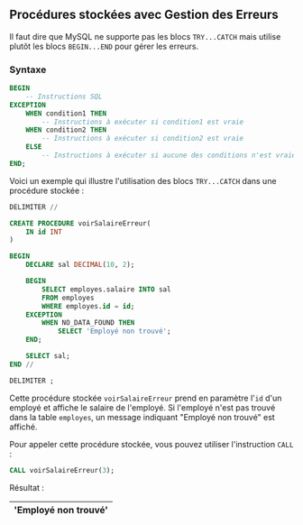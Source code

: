 ## Procédures stockées avec Gestion des Erreurs

Il faut dire que MySQL ne supporte pas les blocs `TRY...CATCH` mais utilise plutôt les blocs `BEGIN...END` pour gérer les erreurs.

### Syntaxe

```sql
BEGIN
    -- Instructions SQL
EXCEPTION
    WHEN condition1 THEN
        -- Instructions à exécuter si condition1 est vraie
    WHEN condition2 THEN
        -- Instructions à exécuter si condition2 est vraie
    ELSE
        -- Instructions à exécuter si aucune des conditions n'est vraie
END;
```

Voici un exemple qui illustre l'utilisation des blocs `TRY...CATCH` dans une procédure stockée :

```sql
DELIMITER //

CREATE PROCEDURE voirSalaireErreur(
    IN id INT
)

BEGIN
    DECLARE sal DECIMAL(10, 2);

    BEGIN
        SELECT employes.salaire INTO sal
        FROM employes
        WHERE employes.id = id;
    EXCEPTION
        WHEN NO_DATA_FOUND THEN
            SELECT 'Employé non trouvé';
    END;

    SELECT sal;
END //

DELIMITER ;
```

Cette procédure stockée `voirSalaireErreur` prend en paramètre l'`id` d'un employé et affiche le salaire de l'employé. Si l'employé n'est pas trouvé dans la table `employes`, un message indiquant "Employé non trouvé" est affiché.

Pour appeler cette procédure stockée, vous pouvez utiliser l'instruction `CALL` :

```sql
CALL voirSalaireErreur(3);
```

Résultat :

| 'Employé non trouvé' |
|----------------------|


